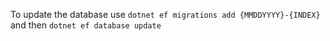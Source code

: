 To update the database use `dotnet ef migrations add {MMDDYYYY}-{INDEX}` and then `dotnet ef database update`